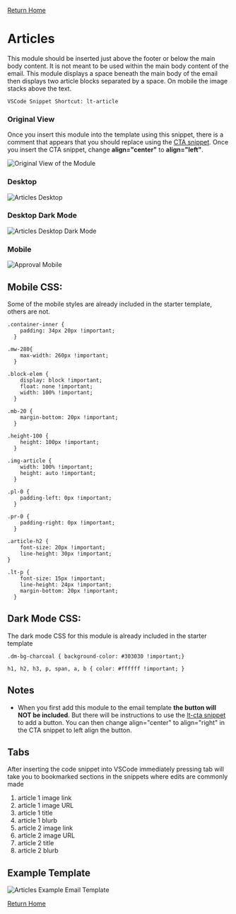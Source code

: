 
[Return Home](index.md)

# Articles
This module should be inserted just above the footer or below the main body content.  It is not meant to be used within the main body content of the email. This module displays a space beneath the main body of the email then displays two article blocks separated by a space. On mobile the image stacks above the text.
```
VSCode Snippet Shortcut: lt-article
```

### Original View
Once you insert this module into the template using this snippet, there is a comment that appears that you should replace using the [CTA snippet](lt-cta.md).  Once you insert the CTA snippet, change **align="center"** to **align="left"**.

![Original View of the Module](https://s3.amazonaws.com/marketing.lendingtree.com/email/module-library/lt-article-desktop-original.png)

### Desktop
![Articles Desktop](https://s3.amazonaws.com/marketing.lendingtree.com/email/module-library/lt-article-desktop.png)

### Desktop Dark Mode
![Articles Desktop Dark Mode](https://s3.amazonaws.com/marketing.lendingtree.com/email/module-library/lt-article-desktop-dm.png)

### Mobile
![Approval Mobile](https://s3.amazonaws.com/marketing.lendingtree.com/email/module-library/lt-article-mobile.png)


## Mobile CSS:
Some of the mobile styles are already included in the starter template, others are not.
```
.container-inner {
    padding: 34px 20px !important;
  }

.mw-280{
    max-width: 260px !important;
  }

.block-elem {
    display: block !important;
    float: none !important;
    width: 100% !important;
  }

.mb-20 {
    margin-bottom: 20px !important;
  }

.height-100 {
    height: 100px !important;
  }

.img-article {
    width: 100% !important;
    height: auto !important;
  }

.pl-0 {
    padding-left: 0px !important;
  }

.pr-0 {
    padding-right: 0px !important;
  }

.article-h2 {
    font-size: 20px !important;
    line-height: 30px !important;
}

.lt-p {
    font-size: 15px !important;
    line-height: 24px !important;
    margin-bottom: 20px !important;
  }
```

## Dark Mode CSS:
The dark mode CSS for this module is already included in the starter template
```
.dm-bg-charcoal { background-color: #303030 !important;}

h1, h2, h3, p, span, a, b { color: #ffffff !important; }
```

## Notes
- When you first add this module to the email template **the button will NOT be included**. But there will be instructions to use the [lt-cta snippet](lt-cta.md) to add a button. You can then change align="center" to align="right" in the CTA snippet to left align the button.

## Tabs
After inserting the code snippet into VSCode immediately pressing tab will take you to bookmarked sections in the snippets where edits are commonly made

1. article 1 image link
2. article 1 image URL
3. article 1 title
4. article 1 blurb
5. article 2 image link
6. article 2 image URL
7. article 2 title
8. article 2 blurb

## Example Template
![Articles Example Email Template](https://s3.amazonaws.com/marketing.lendingtree.com/email/module-library/lt-article-example.png)

[Return Home](index.md)
